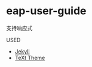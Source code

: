 # eap-user-guide

支持响应式

USED
* [Jekyll](https://jekyllrb.com/)
* [TeXt Theme](https://github.com/kitian616/jekyll-TeXt-theme)
